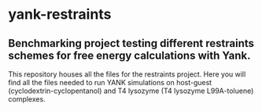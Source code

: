 # yank-restraints
## Benchmarking project testing different restraints schemes for free energy calculations with Yank.

This repository houses all the files for the restraints project. Here you will find all the files needed to run YANK simulations on host-guest (cyclodextrin-cyclopentanol) and T4 lysozyme (T4 lysozyme L99A-toluene) complexes.
